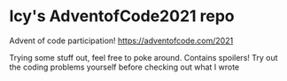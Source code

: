 # Icy's AdventofCode2021 repo
Advent of code participation! https://adventofcode.com/2021

Trying some stuff out, feel free to poke around.
Contains spoilers! Try out the coding problems yourself before checking out what I wrote

